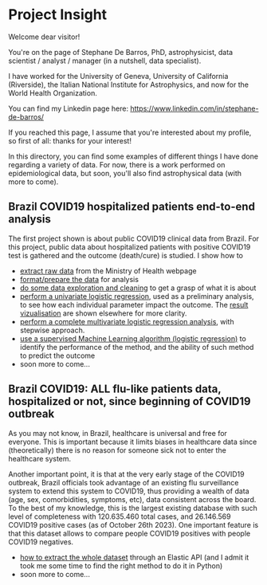 # Project Insight

Welcome dear visitor!

You're on the page of Stephane De Barros, PhD, astrophysicist, data scientist / analyst / manager (in a nutshell, data specialist).

I have worked for the University of Geneva, University of California (Riverside), the Italian National Institute for Astrophysics, and now for the World Health Organization.

You can find my Linkedin page here: https://www.linkedin.com/in/stephane-de-barros/

If you reached this page, I assume that you're interested about my profile, so first of all: thanks for your interest!

In this directory, you can find some examples of different things I have done regarding a variety of data. For now, there is a work performed on epidemiological data, but soon, you'll also find astrophysical data (with more to come).

## Brazil COVID19 hospitalized patients end-to-end analysis
The first project shown is about public COVID19 clinical data from Brazil. For this project, public data about hospitalized patients with positive COVID19 test is gathered and the outcome (death/cure) is studied.
I show how to 

- [extract raw data](https://github.com/stefdebarros/ProjectInsight/blob/master/extract_raw_data.ipynb) from the Ministry of Health webpage
- [format/prepare the data](https://github.com/stefdebarros/ProjectInsight/blob/master/extract_format_data.ipynb) for analysis
- [do some data exploration and cleaning](https://github.com/stefdebarros/ProjectInsight/blob/master/analysis_severe_cases_data_exploration.ipynb) to get a grasp of what it is about
- [perform a univariate logistic regression](https://github.com/stefdebarros/ProjectInsight/blob/master/analysis_severe_cases_univariate_logistic_regression.ipynb),  used as a preliminary analysis, to see how each individual parameter impact the outcome. The [result vizualisation](https://github.com/stefdebarros/ProjectInsight/blob/master/analysis_severe_cases_univariate_logistic_regression_results.ipynb) are shown elsewhere for more clarity.
- [perform a complete multivariate logistic regression analysis](https://github.com/stefdebarros/ProjectInsight/blob/master/analysis_severe_cases_multivariate_logistic_regression.ipynb), with stepwise approach.
- [use a supervised Machine Learning algorithm (logistic regression)](https://github.com/stefdebarros/ProjectInsight/blob/master/supervised_Machine_Learning_logistic_regression.ipynb) to identify the performance of the method, and the ability of such method to predict the outcome
- soon more to come...

## Brazil COVID19: ALL flu-like patients data, hospitalized or not, since beginning of COVID19 outbreak

As you may not know, in Brazil, healthcare is universal and free for everyone. This is important because it limits biases in healthcare data since (theoretically) there is no reason for someone sick not to enter the healthcare system.

Another important point, it is that at the very early stage of the COVID19 outbreak, Brazil officials took advantage of an existing flu surveillance system to extend this system to COVID19, thus providing a wealth of data (age, sex, comorbidities, symptoms, etc), data consistent across the board. To the best of my knowledge, this is the largest existing database with such level of completeness with 120.635.460 total cases, and 26.146.569 COVID19 positive cases (as of October 26th 2023). One important feature is that this dataset allows to compare people COVID19 positives with people COVID19 negatives.

- [how to extract the whole dataset](https://github.com/stefdebarros/ProjectInsight/blob/master/all_cases_extract_raw_data.ipynb) through an Elastic API (and I admit it took me some time to find the right method to do it in Python)
- soon more to come...


